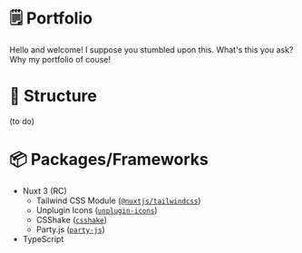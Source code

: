 # 🗒️ Portfolio
Hello and welcome! I suppose you stumbled upon this. What's this you ask? Why my portfolio of couse!

# 📁 Structure
(to do)

# 📦 Packages/Frameworks
- Nuxt 3 (RC)
  - Tailwind CSS Module ([`@nuxtjs/tailwindcss`](https://www.npmjs.com/package/@nuxtjs/tailwindcss))
  - Unplugin Icons ([`unplugin-icons`](https://www.npmjs.com/package/unplugin-icons))
  - CSShake ([`csshake`](https://www.npmjs.com/package/csshake))
  - Party.js ([`party-js`](https://www.npmjs.com/package/party-js))
- TypeScript

# 
